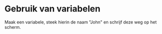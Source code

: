 # Gebruik van variabelen

Maak een variabele, steek hierin de naam "John" en schrijf deze weg op het scherm.